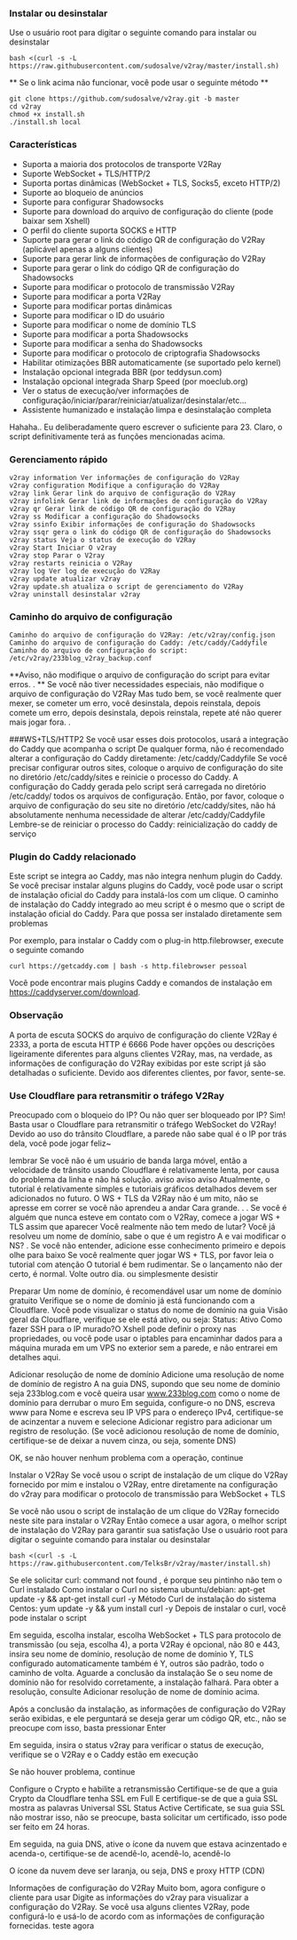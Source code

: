 ### Instalar ou desinstalar
Use o usuário root para digitar o seguinte comando para instalar ou desinstalar
````
bash <(curl -s -L https://raw.githubusercontent.com/sudosalve/v2ray/master/install.sh)
````
** Se o link acima não funcionar, você pode usar o seguinte método **
````
git clone https://github.com/sudosalve/v2ray.git -b master
cd v2ray
chmod +x install.sh
./install.sh local
````

### Características
- Suporta a maioria dos protocolos de transporte V2Ray
- Suporte WebSocket + TLS/HTTP/2
- Suporta portas dinâmicas (WebSocket + TLS, Socks5, exceto HTTP/2)
- Suporte ao bloqueio de anúncios
- Suporte para configurar Shadowsocks
- Suporte para download do arquivo de configuração do cliente (pode baixar sem Xshell)
- O perfil do cliente suporta SOCKS e HTTP
- Suporte para gerar o link do código QR de configuração do V2Ray (aplicável apenas a alguns clientes)
- Suporte para gerar link de informações de configuração do V2Ray
- Suporte para gerar o link do código QR de configuração do Shadowsocks
- Suporte para modificar o protocolo de transmissão V2Ray
- Suporte para modificar a porta V2Ray
- Suporte para modificar portas dinâmicas
- Suporte para modificar o ID do usuário
- Suporte para modificar o nome de domínio TLS
- Suporte para modificar a porta Shadowsocks
- Suporte para modificar a senha do Shadowsocks
- Suporte para modificar o protocolo de criptografia Shadowsocks
- Habilitar otimizações BBR automaticamente (se suportado pelo kernel)
- Instalação opcional integrada BBR (por teddysun.com)
- Instalação opcional integrada Sharp Speed ​​(por moeclub.org)
- Ver o status de execução/ver informações de configuração/iniciar/parar/reiniciar/atualizar/desinstalar/etc…
- Assistente humanizado e instalação limpa e desinstalação completa

Hahaha.. Eu deliberadamente quero escrever o suficiente para 23. Claro, o script definitivamente terá as funções mencionadas acima.

### Gerenciamento rápido
````
v2ray information Ver informações de configuração do V2Ray
v2ray configuration Modifique a configuração do V2Ray
v2ray link Gerar link do arquivo de configuração do V2Ray
v2ray infolink Gerar link de informações de configuração do V2Ray
v2ray qr Gerar link de código QR de configuração do V2Ray
v2ray ss Modificar a configuração do Shadowsocks
v2ray ssinfo Exibir informações de configuração do Shadowsocks
v2ray ssqr gera o link do código QR de configuração do Shadowsocks
v2ray status Veja o status de execução do V2Ray
v2ray Start Iniciar O v2ray
v2ray stop Parar o V2ray
v2ray restarts reinicia o V2Ray
v2ray log Ver log de execução do V2Ray
v2ray update atualizar v2ray
v2ray update.sh atualiza o script de gerenciamento do V2Ray
v2ray uninstall desinstalar v2ray
````

### Caminho do arquivo de configuração
````
Caminho do arquivo de configuração do V2Ray: /etc/v2ray/config.json
Caminho do arquivo de configuração do Caddy: /etc/caddy/Caddyfile
Caminho do arquivo de configuração do script: /etc/v2ray/233blog_v2ray_backup.conf
````

**Aviso, não modifique o arquivo de configuração do script para evitar erros. . **
Se você não tiver necessidades especiais, não modifique o arquivo de configuração do V2Ray
Mas tudo bem, se você realmente quer mexer, se cometer um erro, você desinstala, depois reinstala, depois comete um erro, depois desinstala, depois reinstala, repete até não querer mais jogar fora. .

###WS+TLS/HTTP2
Se você usar esses dois protocolos, usará a integração do Caddy que acompanha o script
De qualquer forma, não é recomendado alterar a configuração do Caddy diretamente: /etc/caddy/Caddyfile
Se você precisar configurar outros sites, coloque o arquivo de configuração do site no diretório /etc/caddy/sites e reinicie o processo do Caddy. A configuração do Caddy gerada pelo script será carregada no diretório /etc/caddy/ todos os arquivos de configuração.
Então, por favor, coloque o arquivo de configuração do seu site no diretório /etc/caddy/sites, não há absolutamente nenhuma necessidade de alterar /etc/caddy/Caddyfile
Lembre-se de reiniciar o processo do Caddy: reinicialização do caddy de serviço

### Plugin do Caddy relacionado
Este script se integra ao Caddy, mas não integra nenhum plugin do Caddy. Se você precisar instalar alguns plugins do Caddy, você pode usar o script de instalação oficial do Caddy para instalá-los com um clique.
O caminho de instalação do Caddy integrado ao meu script é o mesmo que o script de instalação oficial do Caddy. Para que possa ser instalado diretamente sem problemas

Por exemplo, para instalar o Caddy com o plug-in http.filebrowser, execute o seguinte comando

````
curl https://getcaddy.com | bash -s http.filebrowser pessoal
````

Você pode encontrar mais plugins Caddy e comandos de instalação em https://caddyserver.com/download.

### Observação
A porta de escuta SOCKS do arquivo de configuração do cliente V2Ray é 2333, a porta de escuta HTTP é 6666
Pode haver opções ou descrições ligeiramente diferentes para alguns clientes V2Ray, mas, na verdade, as informações de configuração do V2Ray exibidas por este script já são detalhadas o suficiente. Devido aos diferentes clientes, por favor, sente-se.

### Use Cloudflare para retransmitir o tráfego V2Ray
Preocupado com o bloqueio do IP? Ou não quer ser bloqueado por IP? Sim! Basta usar o Cloudflare para retransmitir o tráfego WebSocket do V2Ray! Devido ao uso do trânsito Cloudflare, a parede não sabe qual é o IP por trás dela, você pode jogar feliz~

lembrar
Se você não é um usuário de banda larga móvel, então a velocidade de trânsito usando Cloudflare é relativamente lenta, por causa do problema da linha e não há solução.
aviso aviso aviso
Atualmente, o tutorial é relativamente simples e tutoriais gráficos detalhados devem ser adicionados no futuro.
O WS + TLS da V2Ray não é um mito, não se apresse em correr se você não aprendeu a andar
Cara grande. . . Se você é alguém que nunca esteve em contato com o V2Ray, comece a jogar WS + TLS assim que aparecer
Você realmente não tem medo de lutar?
Você já resolveu um nome de domínio, sabe o que é um registro A e vai modificar o NS? .
Se você não entender, adicione esse conhecimento primeiro e depois olhe para baixo
Se você realmente quer jogar WS + TLS, por favor leia o tutorial com atenção
O tutorial é bem rudimentar. Se o lançamento não der certo, é normal. Volte outro dia.
ou simplesmente desistir

Preparar
Um nome de domínio, é recomendável usar um nome de domínio gratuito
Verifique se o nome de domínio já está funcionando com a Cloudflare.
Você pode visualizar o status do nome de domínio na guia Visão geral da Cloudflare, verifique se ele está ativo, ou seja: Status: Ativo
Como fazer SSH para o IP murado?O Xshell pode definir o proxy nas propriedades, ou você pode usar o iptables para encaminhar dados para a máquina murada em um VPS no exterior sem a parede, e não entrarei em detalhes aqui.

Adicionar resolução de nome de domínio
Adicione uma resolução de nome de domínio de registro A na guia DNS, supondo que seu nome de domínio seja 233blog.com e você queira usar www.233blog.com como o nome de domínio para derrubar o muro
Em seguida, configure-o no DNS, escreva www para Nome e escreva seu IP VPS para o endereço IPv4, certifique-se de acinzentar a nuvem e selecione Adicionar registro para adicionar um registro de resolução.
(Se você adicionou resolução de nome de domínio, certifique-se de deixar a nuvem cinza, ou seja, somente DNS)

OK, se não houver nenhum problema com a operação, continue

Instalar o V2Ray
Se você usou o script de instalação de um clique do V2Ray fornecido por mim e instalou o V2Ray, entre diretamente na configuração do v2ray para modificar o protocolo de transmissão para WebSocket + TLS

Se você não usou o script de instalação de um clique do V2Ray fornecido neste site para instalar o V2Ray
Então comece a usar agora, o melhor script de instalação do V2Ray para garantir sua satisfação
Use o usuário root para digitar o seguinte comando para instalar ou desinstalar
````
bash <(curl -s -L https://raw.githubusercontent.com/TelksBr/v2ray/master/install.sh)
````

Se ele solicitar curl: command not found , é porque seu pintinho não tem o Curl instalado
Como instalar o Curl no sistema ubuntu/debian: apt-get update -y && apt-get install curl -y
Método Curl de instalação do sistema Centos: yum update -y && yum install curl -y
Depois de instalar o curl, você pode instalar o script

Em seguida, escolha instalar, escolha WebSocket + TLS para protocolo de transmissão (ou seja, escolha 4), a porta V2Ray é opcional, não 80 e 443, insira seu nome de domínio, resolução de nome de domínio Y, TLS configurado automaticamente também é Y, outros são padrão, todo o caminho de volta. Aguarde a conclusão da instalação
Se o seu nome de domínio não for resolvido corretamente, a instalação falhará. Para obter a resolução, consulte Adicionar resolução de nome de domínio acima.

Após a conclusão da instalação, as informações de configuração do V2Ray serão exibidas, e ele perguntará se deseja gerar um código QR, etc., não se preocupe com isso, basta pressionar Enter

Em seguida, insira o status v2ray para verificar o status de execução, verifique se o V2Ray e o Caddy estão em execução

Se não houver problema, continue

Configure o Crypto e habilite a retransmissão
Certifique-se de que a guia Crypto da Cloudflare tenha SSL em Full
E certifique-se de que a guia SSL mostra as palavras Universal SSL Status Active Certificate, se sua guia SSL não mostrar isso, não se preocupe, basta solicitar um certificado, isso pode ser feito em 24 horas.

Em seguida, na guia DNS, ative o ícone da nuvem que estava acinzentado e acenda-o, certifique-se de acendê-lo, acendê-lo, acendê-lo

O ícone da nuvem deve ser laranja, ou seja, DNS e proxy HTTP (CDN)

Informações de configuração do V2Ray
Muito bom, agora configure o cliente para usar
Digite as informações do v2ray para visualizar a configuração do V2Ray. Se você usa alguns clientes V2Ray, pode configurá-lo e usá-lo de acordo com as informações de configuração fornecidas. teste agora
